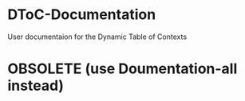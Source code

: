# DToC-Documentation
User documentaion for the Dynamic Table of Contexts

# OBSOLETE (use Doumentation-all instead)
